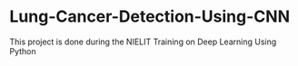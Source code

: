 # Lung-Cancer-Detection-Using-CNN
This project is done during  the NIELIT Training on Deep Learning Using Python 
